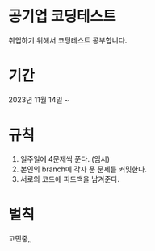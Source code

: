 # 공기업 코딩테스트 
취업하기 위해서 코딩테스트 공부합니다. 

# 기간
2023년 11월 14일 ~ 

# 규칙
1. 일주일에 4문제씩 푼다. (임시)
2. 본인의 branch에 각자 푼 문제를 커밋한다.
3. 서로의 코드에 피드백을 남겨준다.   

# 벌칙
고민중,,
